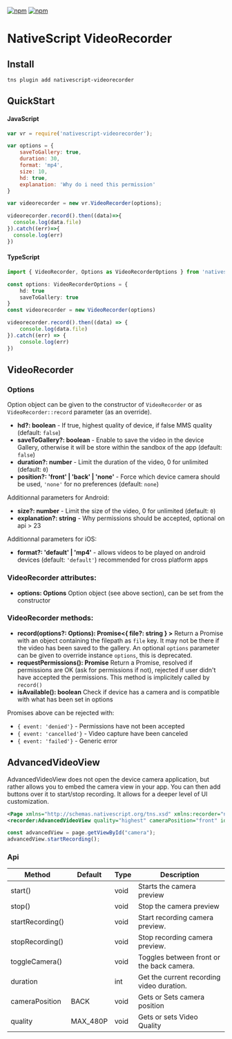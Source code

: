 [![npm](https://img.shields.io/npm/v/nativescript-videorecorder.svg)](https://www.npmjs.com/package/nativescript-videorecorder)
[![npm](https://img.shields.io/npm/dt/nativescript-videorecorder.svg?label=npm%20downloads)](https://www.npmjs.com/package/nativescript-videorecorder)
# NativeScript VideoRecorder

## Install
`tns plugin add nativescript-videorecorder`

## QuickStart

#### JavaScript
```js
var vr = require('nativescript-videorecorder');

var options = {
    saveToGallery: true,
    duration: 30,
    format: 'mp4',
    size: 10,
    hd: true,
    explanation: 'Why do i need this permission'
}

var videorecorder = new vr.VideoRecorder(options);

videorecorder.record().then((data)=>{
  console.log(data.file)
}).catch((err)=>{
  console.log(err)
})
```

#### TypeScript
```ts
import { VideoRecorder, Options as VideoRecorderOptions } from 'nativescript-videorecorder';

const options: VideoRecorderOptions = {
    hd: true
    saveToGallery: true
}
const videorecorder = new VideoRecorder(options)

videorecorder.record().then((data) => {
    console.log(data.file)
}).catch((err) => {
    console.log(err)
})
```

## VideoRecorder

### Options

Option object can be given to the constructor of `VideoRecorder` or as `VideoRecorder::record` parameter (as an override).

* **hd?: boolean** - If true, highest quality of device, if false MMS quality (default: `false`)
* **saveToGallery?: boolean** - Enable to save the video in the device Gallery, otherwise it will be store within the sandbox of the app (default: `false`)
* **duration?: number** - Limit the duration of the video, 0 for unlimited (default: `0`)
* **position?: 'front' | 'back' | 'none'** - Force which device camera should be used, `'none'` for no preferences (default: `none`)

Additionnal parameters for Android:

* **size?: number** - Limit the size of the video, 0 for unlimited (default: `0`)
* **explanation?: string** - Why permissions should be accepted, optional on api > 23

Additionnal parameters for iOS:

* **format?: 'default' | 'mp4'** - allows videos to be played on android devices (default: `'default'`) recommended for cross platform apps

### VideoRecorder attributes:

* **options: Options** Option object (see above section), can be set from the constructor

### VideoRecorder methods:

* **record(options?: Options): Promise<{ file?: string } >** Return a Promise with an object containing the filepath as `file` key. It may not be there if the video has been saved to the gallery. An optional `options` parameter can be given to override instance `options`, this is deprecated.
* **requestPermissions(): Promise<void>** Return a Promise, resolved if permissions are OK (ask for permissions if not), rejected if user didn't have accepted the permissions. This method is implicitely called by `record()`
* **isAvailable(): boolean** Check if device has a camera and is compatible with what has been set in options

Promises above can be rejected with:

* `{ event: 'denied'}` - Permissions have not been accepted
* `{ event: 'cancelled'}` - Video capture have been canceled
* `{ event: 'failed'}` - Generic error


## AdvancedVideoView

AdvancedVideoView does not open the device camera application, but rather allows you to embed the camera view in your app. You can then add buttons over it to start/stop recording. It allows for a deeper level of UI customization.

```xml
<Page xmlns="http://schemas.nativescript.org/tns.xsd" xmlns:recorder="nativescript-videorecorder/advanced">
<recorder:AdvancedVideoView quality="highest" cameraPosition="front" id="camera"/>
```

```ts
const advancedView = page.getViewById("camera");
advancedView.startRecording();
```

### Api

| Method                  | Default  | Type    | Description                                           |
| ----------------------- | -------- | ------- | ----------------------------------------------------- |
| start()                 |          | void    | Starts the camera preview                             |
| stop()                  |          | void    | Stop the camera preview                               |
| startRecording()        |          | void    | Start recording camera preview.                       |
| stopRecording()         |          | void    | Stop recording camera preview.                        |
| toggleCamera()          |          | void    | Toggles between front or the back camera.             |
| duration                |          | int     | Get the current recording video duration.             |
| cameraPosition          | BACK     | void    | Gets or Sets camera position                          |
| quality                 | MAX_480P | void    | Gets or sets Video Quality                            |
